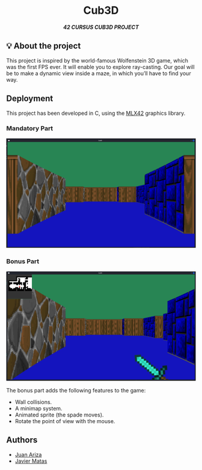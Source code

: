 <h1 align="center">
        Cub3D
</h1>

<p align="center">
	<b><i>42 CURSUS CUB3D PROJECT</i></b><br>
</p>

## 💡 About the project
This project is inspired by the world-famous Wolfenstein 3D game, which was the first FPS ever. It will enable you to explore ray-casting. Our goal will be to make a dynamic view inside a maze, in which you’ll have to find your way. 



## Deployment

This project has been developed in C, using the [MLX42](https://github.com/codam-coding-college/MLX42) graphics library.

### Mandatory Part
![Cub3D Mandatory](https://github.com/javimataas/cub3d/blob/master/README_img/cub3D_noBonus.png)

### Bonus Part
![Cub3D Bonus](https://github.com/javimataas/cub3d/blob/master/README_img/cub3D_Bonus.png)

The bonus part adds the following features to the game:
- Wall collisions.
- A minimap system.
- Animated sprite (the spade moves).
- Rotate the point of view with the mouse.

## Authors

- [Juan Ariza](https://github.com/jariza-o)
- [Javier Matas](https://github.com/javimataas)
